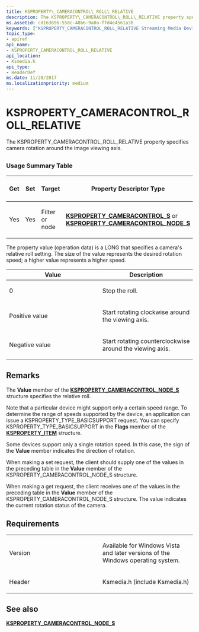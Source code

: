 ```yaml
---
title: KSPROPERTY\_CAMERACONTROL\_ROLL\_RELATIVE
description: The KSPROPERTY\_CAMERACONTROL\_ROLL\_RELATIVE property specifies camera rotation around the image viewing axis.
ms.assetid: cd16369b-558c-48b6-9a0a-ffd4e4561a30
keywords: ["KSPROPERTY_CAMERACONTROL_ROLL_RELATIVE Streaming Media Devices"]
topic_type:
- apiref
api_name:
- KSPROPERTY_CAMERACONTROL_ROLL_RELATIVE
api_location:
- Ksmedia.h
api_type:
- HeaderDef
ms.date: 11/28/2017
ms.localizationpriority: medium
---
```


# KSPROPERTY\_CAMERACONTROL\_ROLL\_RELATIVE


The KSPROPERTY\_CAMERACONTROL\_ROLL\_RELATIVE property specifies camera rotation around the image viewing axis.

## <span id="ddk_ksproperty_cameracontrol_roll_relative_ks"></span><span id="DDK_KSPROPERTY_CAMERACONTROL_ROLL_RELATIVE_KS"></span>


### Usage Summary Table

<table>
<colgroup>
<col width="20%" />
<col width="20%" />
<col width="20%" />
<col width="20%" />
<col width="20%" />
</colgroup>
<thead>
<tr class="header">
<th>Get</th>
<th>Set</th>
<th>Target</th>
<th>Property Descriptor Type</th>
<th>Property Value Type</th>
</tr>
</thead>
<tbody>
<tr class="odd">
<td><p>Yes</p></td>
<td><p>Yes</p></td>
<td><p>Filter or node</p></td>
<td><p><a href="https://docs.microsoft.com/windows-hardware/drivers/ddi/ksmedia/ns-ksmedia-ksproperty_cameracontrol_s" data-raw-source="[&lt;strong&gt;KSPROPERTY_CAMERACONTROL_S&lt;/strong&gt;](https://docs.microsoft.com/windows-hardware/drivers/ddi/ksmedia/ns-ksmedia-ksproperty_cameracontrol_s)"><strong>KSPROPERTY_CAMERACONTROL_S</strong></a> or <a href="https://docs.microsoft.com/windows-hardware/drivers/ddi/ksmedia/ns-ksmedia-ksproperty_cameracontrol_node_s" data-raw-source="[&lt;strong&gt;KSPROPERTY_CAMERACONTROL_NODE_S&lt;/strong&gt;](https://docs.microsoft.com/windows-hardware/drivers/ddi/ksmedia/ns-ksmedia-ksproperty_cameracontrol_node_s)"><strong>KSPROPERTY_CAMERACONTROL_NODE_S</strong></a></p></td>
<td><p>LONG</p></td>
</tr>
</tbody>
</table>

 

The property value (operation data) is a LONG that specifies a camera's relative roll setting. The size of the value represents the desired rotation speed; a higher value represents a higher speed.

<table>
<colgroup>
<col width="50%" />
<col width="50%" />
</colgroup>
<thead>
<tr class="header">
<th>Value</th>
<th>Description</th>
</tr>
</thead>
<tbody>
<tr class="odd">
<td><p>0</p></td>
<td><p>Stop the roll.</p></td>
</tr>
<tr class="even">
<td><p>Positive value</p></td>
<td><p>Start rotating clockwise around the viewing axis.</p></td>
</tr>
<tr class="odd">
<td><p>Negative value</p></td>
<td><p>Start rotating counterclockwise around the viewing axis.</p></td>
</tr>
</tbody>
</table>

 

Remarks
-------

The **Value** member of the [**KSPROPERTY\_CAMERACONTROL\_NODE\_S**](https://docs.microsoft.com/windows-hardware/drivers/ddi/ksmedia/ns-ksmedia-ksproperty_cameracontrol_node_s) structure specifies the relative roll.

Note that a particular device might support only a certain speed range. To determine the range of speeds supported by the device, an application can issue a KSPROPERTY\_TYPE\_BASICSUPPORT request. You can specify KSPROPERTY\_TYPE\_BASICSUPPORT in the **Flags** member of the [**KSPROPERTY\_ITEM**](https://docs.microsoft.com/windows-hardware/drivers/ddi/ks/ns-ks-ksproperty_item) structure.

Some devices support only a single rotation speed. In this case, the sign of the **Value** member indicates the direction of rotation.

When making a set request, the client should supply one of the values in the preceding table in the **Value** member of the KSPROPERTY\_CAMERACONTROL\_NODE\_S structure.

When making a get request, the client receives one of the values in the preceding table in the **Value** member of the KSPROPERTY\_CAMERACONTROL\_NODE\_S structure. The value indicates the current rotation status of the camera.

Requirements
------------

<table>
<colgroup>
<col width="50%" />
<col width="50%" />
</colgroup>
<tbody>
<tr class="odd">
<td><p>Version</p></td>
<td><p>Available for Windows Vista and later versions of the Windows operating system.</p></td>
</tr>
<tr class="even">
<td><p>Header</p></td>
<td>Ksmedia.h (include Ksmedia.h)</td>
</tr>
</tbody>
</table>

## See also


[**KSPROPERTY\_CAMERACONTROL\_NODE\_S**](https://docs.microsoft.com/windows-hardware/drivers/ddi/ksmedia/ns-ksmedia-ksproperty_cameracontrol_node_s)

 

 






